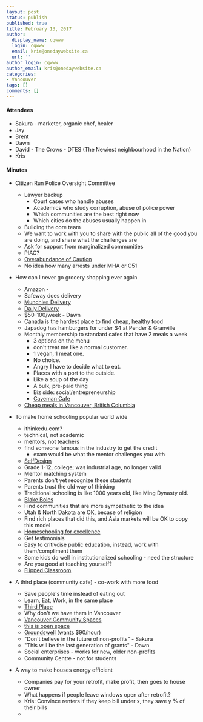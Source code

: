 ```yaml
---
layout: post
status: publish
published: true
title: February 13, 2017
author:
  display_name: cqwww
  login: cqwww
  email: kris@onedaywebsite.ca
  url: ''
author_login: cqwww
author_email: kris@onedaywebsite.ca
categories:
- Vancouver
tags: []
comments: []
---
```


#### Attendees

* Sakura - marketer, organic chef, healer
* Jay
* Brent
* Dawn 
* David - The Crows - DTES (The Newiest neighbourhood in the Nation)
* Kris

#### Minutes

* Citizen Run Police Oversight Committee
	* Lawyer backup 
	   * Court cases who handle abuses
		* Academics who 	study corruption, abuse of police power
		* Which communities are the best right now
		* Which cities do the abuses usually happen in
	* Building the core team
	* We want to work with you to share with the public all of the good you are doing, and share what the challenges are
	* Ask for support from marginalized communities
	* PIAC?
	* [Overabundance of Caution](http://focusonline.ca/sites/default/files/Focus%20Feature%20Rob%20Wipond%20December%202013.pdf)
	* No idea how many arrests under MHA or C51

* How can I never go grocery shopping ever again
	* Amazon - 
	* Safeway does delivery
	* [Munchies Delivery](http://www.munchiesdelivery.ca/)
	* [Daily Delivery](http://www.dailydelivery.ca/)
	* $50-100/week - Dawn	
	* Canada is the hardest place to find cheap, healthy food
	* Japadog has hamburgers for under $4 at Pender & Granville
	* Monthly membership to standard cafes that have 2 meals a week
		* 3 options on the menu 
		* don't treat me like a normal customer. 
		* 1 vegan, 1 meat one. 
		* No choice. 
		* Angry I have to decide what to eat.
		* Places with a port to the outside.
		* Like a soup of the day
		* A bulk, pre-paid thing
		* Biz side: social/entrepreneurship 
		* [Caveman Cafe](http://www.cavemancafe.ca/) 
	* [Cheap meals in Vancouver, British Columbia](http://www.krisconstable.com/map-cheap-meals-british-columbia/)

* To make home schooling popular world wide
	* ithinkedu.com?
	* technical, not academic
	* mentors, not teachers
	* find someone famous in the industry to get the credit
		* exam would be what the mentor challenges you with
	* [SelfDesign](http://selfdesign.org/)
	* Grade 1-12, college; was industrial age, no longer valid
	* Mentor matching system
	* Parents don't yet recognize these students
	* Parents trust the old way of thinking
	* Traditional schooling is like 1000 years old, like Ming Dynasty old.
	* [Blake Boles](http://www.blakeboles.com/)
	* Find communities that are more sympathetic to the idea
	* Utah & North Dakota are OK, becase of religion
	* Find rich places that did this, and Asia markets will be OK to copy this model
	* [Homeschooling for excellence](https://www.amazon.ca/Homeschooling-Excellence-David-Colfax/dp/0446389862)
	* Get testimonials
	* Easy to critivcise public education, instead, work with them/compliment them
	* Some kids do well in institutionalized schooling - need the structure
	* Are you good at teaching yourself?
	* [Flipped Classroom](https://en.wikipedia.org/wiki/Flipped_classroom)

* A third place (community cafe) - co-work with more food
	* Save people's time instead of eating out
	* Learn, Eat, Work, in the same place
	* [Third Place](https://en.wikipedia.org/wiki/Third_place)
	* Why don't we have them in Vancouver
	* [Vancouver Community Spaces](http://www.krisconstable.com/vancouver-hack-spaces/)
	* [this is open space](https://thisopenspace.com/)
	* [Groundswell](http://www.groundswellcommunity.ca/) (wants $90/hour)
	* "Don't believe in the future of non-profits" - Sakura
	* "This will be the last generation of grants" - Dawn
	* Social enterprises - works for new, older non-profits 
	* Community Centre - not for students

* A way to make houses energy efficient
	* Companies pay for your retrofit, make profit, then goes to house owner
	* What happens if people leave windows open after retrofit?
	* Kris: Convince renters if they keep bill under x, they save y % of their bills
	* 

